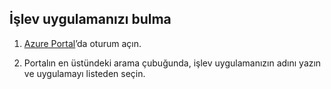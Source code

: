 ## <a name="find-your-function-app"></a>İşlev uygulamanızı bulma

1. [Azure Portal](https://portal.azure.com/)’da oturum açın. 

2. Portalın en üstündeki arama çubuğunda, işlev uygulamanızın adını yazın ve uygulamayı listeden seçin.